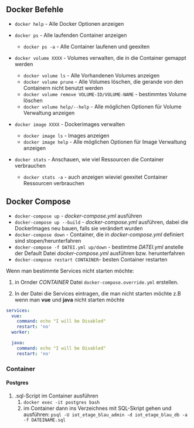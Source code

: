 ## Docker Befehle

* `docker help` - Alle Docker Optionen anzeigen

* `docker ps` - Alle laufenden Container anzeigen
    * `docker ps -a` - Alle Container laufenen und geexiten

* `docker volume XXXX` - Volumes verwalten, die in die Container gemappt werden
    * `docker volume ls` - Alle Vorhandenen Volumes anzeigen
    * `docker volume prune` - Alle Volumes löschen, die gerande von den Containern nicht benutzt werden
    * `docker volume remove VOLUME-ID/VOLUME-NAME` - bestimmtes Volume löschen
    * `docker volume help/--help` - Alle möglichen Optionen für Volume Verwaltung anzeigen 

* `docker image XXXX` - Dockerimages verwalten
    * `docker image ls` - Images anzeigen
    * `docker image help` - Alle  möglichen Optionen für Image Verwaltung anzeigen
* `docker stats` - Anschauen, wie viel Ressourcen die Container verbrauchen
    * `docker stats -a` - auch anzeigen wieviel geexitet Container Ressourcen verbrauchen

## Docker Compose

* `docker-compose up` - *docker-compose.yml* ausführen
* `docker-compose up --build` - *docker-compose.yml* ausführen, dabei die DockerImages neu bauen, falls sie verändert wurden
* `docker-compose down` - Container, die in *docker-compose.yml* definiert sind stopen/herunterfahren
* `docker-compose -f DATEI.yml up/down` - bestimtme *DATEI.yml* anstelle der Default Datei *docker-compose.yml* ausführen bzw. herunterfahren  
* `docker-compose restart CONTAINER`- besten Container restarten

Wenn man bestimmte Services nicht starten möchte:

1. in Ornder *CONTAINER* Datei `docker-compose.override.yml` erstellen.

2. In der Datei die Services eintragen, die man nicht starten möchte z.B wenn man **vue** und **java** nicht starten möchte

```yml
services:
  vue:
    command: echo "I will be Disabled"
    restart: 'no'
  worker:

  java:
    command: echo "I will be Disabled"
    restart: 'no'
```


### Container

#### Postgres

1. .sql-Script im Container ausführen
   1. `docker exec -it postgres bash`
   2. im Container dann ins Verzeichnes mit SQL-Skript gehen und ausführen: `psql -U iot_etage_blau_admin -d iot_etage_blau_db -a -f DATEINAME.sql`
